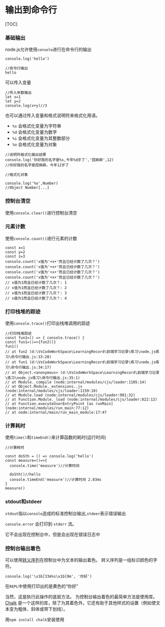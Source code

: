 # 输出到命令行



[TOC]

### 基础输出

node.js允许使用`console`进行在命令行的输出

```
console.log('hello')

//命令行输出
hello
```

可以传入变量

```
//传入参数输出
let x=1
let y=2
console.log(x+y)//3
```

也可以通过传入变量和格式说明符来格式化用语。

- `%s` 会格式化变量为字符串
- `%d` 会格式化变量为数字
- `%i` 会格式化变量为其整数部分
- `%o` 会格式化变量为对象

```
//说明符格式化输出结果
console.log('你好我的名字是%s,今年%d岁了','捏麻麻',12)
//你好我的名字是捏麻麻，今年12岁了

//格式化对象

console.log('%o',Number)
//Object Number[...]
```

### 控制台清空

使用`console.clear()`进行控制台清空

### 元素计数

使用`console.count()`进行元素的计数

```
const x=1
const y=2
const z=3
console.count('x值为'+x+'而且已经计数了几次？')
console.count('x值为'+x+'而且已经计数了几次？')
console.count('x值为'+x+'而且已经计数了几次？')
console.count('x值为'+x+'而且已经计数了几次？')
// x值为1而且已经计数了几次？: 1
// x值为1而且已经计数了几次？: 2
// x值为1而且已经计数了几次？: 3
// x值为1而且已经计数了几次？: 4
```

### 打印栈堆的踪迹

使用`console.trace()`打印出栈堆调用的踪迹

```
//打印栈堆踪迹
const fun2=() => { console.trace() }
const fun1=()=>{fun2()}
fun1()
// at fun2 (d:\VsCodeWorkSpace\LearningRecord\前端学习记录\练习\node.js练习\命令行输出.js:33:28)
// at fun1 (d:\VsCodeWorkSpace\LearningRecord\前端学习记录\练习\node.js练习\命令行输出.js:34:17)
// at Object.<anonymous> (d:\VsCodeWorkSpace\LearningRecord\前端学习记录\练习\node.js练习\命令行输出.js:35:1)
// at Module._compile (node:internal/modules/cjs/loader:1105:14)
// at Object.Module._extensions..js (node:internal/modules/cjs/loader:1159:10)
// at Module.load (node:internal/modules/cjs/loader:981:32)
// at Function.Module._load (node:internal/modules/cjs/loader:822:12)
// at Function.executeUserEntryPoint [as runMain] (node:internal/modules/run_main:77:12)
// at node:internal/main/run_main_module:17:47
```

### 计算耗时

使用`time()`和`timeEnd()`来计算函数的耗时(运行时间)

```
//计算耗时

const doSth = () => console.log('hello')
const measure=()=>{
  console.time('measure')//计算时间

  doSth()//hello
  console.timeEnd('measure')//计算时间 2.83ms
}
measure()
```

### stdout和stdeer

`stdout`指以`console`造成的标准控制台输出,`stdeer`表示错误输出

`console.error` 会打印到 `stderr` 流。

它不会出现在控制台中，但是会出现在错误日志中

### 控制台输出着色

可以使用[转义序列](https://gist.github.com/iamnewton/8754917)在控制台中为文本的输出着色。 转义序列是一组标识颜色的字符。

```
console.log('\x1b[33m%s\x1b[0m', '你好')
```

在`REPL`中使用打印出的是黄色的“你好”

当然，这是执行此操作的底层方法。 为控制台输出着色的最简单方法是使用库。 [Chalk](https://github.com/chalk/chalk) 是一个这样的库，除了为其着色外，它还有助于其他样式的设置（例如使文本变为粗体、斜体或带下划线）。

用`npm install chalk`安装使用

```

```

